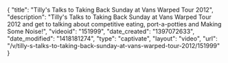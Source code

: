 {
    "title": "Tilly's Talks to Taking Back Sunday at Vans Warped Tour 2012",
    "description": "Tilly's Talks to Taking Back Sunday at Vans Warped Tour 2012 and get to talking about competitive eating, port-a-potties and Making Some Noise!",
    "videoid": "151999",
    "date_created": "1397072633",
    "date_modified": "1418181274",
    "type": "captivate",
    "layout": "video",
    "url": "\/v\/tilly-s-talks-to-taking-back-sunday-at-vans-warped-tour-2012\/151999"
}